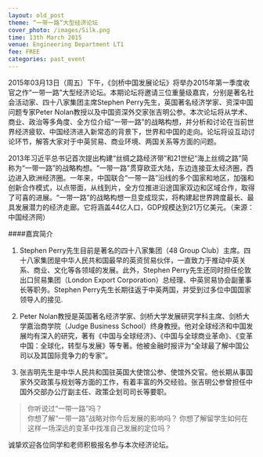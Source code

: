 ```yaml
---
layout: old_post
theme: “一带一路”大型经济论坛
cover_photo: /images/Silk.png
time: 13th March 2015
venue: Engineering Department LT1
fee: FREE
categories: past_event
---
```



2015年03月13日（周五）下午，《剑桥中国发展论坛》将举办2015年第一季度收官之作“一带一路”大型经济论坛。本期论坛将邀请三位重量级嘉宾，分别是著名社会活动家、四十八家集团主席Stephen Perry先生，英国著名经济学家、资深中国问题专家Peter Nolan教授以及中国资深外交家张吉明公参。本次论坛将从学术、商业、政治等多角度、全方位介绍“一带一路”的战略构想，并分析和讨论在当前世界经济疲软、中国经济进入新常态的背景下，世界和中国的走向。论坛将设互动讨论环节，解答大家对于中英贸易、商业环境、两国关系等方面的问题。

2013年习近平总书记首次提出构建“丝绸之路经济带”和21世纪“海上丝绸之路”简称为“一带一路”的战略构想。“一带一路”贯穿欧亚大陆，东边连接亚太经济圈，西边进入欧洲经济圈。一年来，中国联合“一带一路”沿线的多个国家和地区，加强和创新合作模式，以点带面，从线到片，全方位推进沿途国家双边和区域合作，取得了可喜的进展。“一带一路”的战略构想一旦变成现实，将构建起世界跨度最长、最具发展潜力的经济走廊。它将涵盖44亿人口，GDP规模达到21万亿美元。（来源：中国经济网）


####嘉宾简介

1. Stephen Perry先生目前是著名的四十八家集团（48 Group Club）主席。四十八家集团是中华人民共和国最早的英资贸易伙伴，一直致力于推动中英关系、商业、文化等各领域的发展。此外，Stephen Perry先生还同时担任伦敦出口贸易集团（London Export Corporation）总经理、中英贸易协会副董事长等职务。Stephen Perry先生长期往返于中英两国，并受到过多位中国国家领导人的接见.

2. Peter Nolan教授是英国著名经济学家、剑桥大学发展研究学科主席、剑桥大学嘉治商学院（Judge Business School）终身教授。他对全球经济和中国发展均有深入的研究，著有《中国与全球经济》、《中国与全球商业革命》、《变革中国：全球化，转型与发展》等专著。他被金融时报评为“全球最了解中国公司以及其国际竞争力的专家”。

3. 张吉明先生是中华人民共和国驻英国大使馆公参、使馆外交官。他长期从事国家外交政策与规划等方面的工作，有着丰富的外交经验。张吉明公参曾担任中国外交部办公厅副主任、政策企划司司长等要职。


> 你听说过“一带一路”吗？			
> 你想了解“一带一路”战略对你今后发展的影响吗？
> 你想了解留学生如何在这样一场深远的变革中找准自己发展的定位吗？


诚挚欢迎各位同学和老师积极报名参与本次经济论坛。